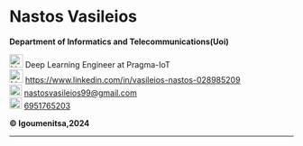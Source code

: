 # Nastos Vasileios

**Department of Informatics and Telecommunications(Uoi)**

  <p>
   <img src="https://cdn-icons-png.flaticon.com/512/3850/3850285.png" alt="LinkedIn" style="width:24px; height:24px;">
   Deep Learning Engineer at Pragma-IoT
  <br>
    <img src="https://i.stack.imgur.com/gVE0j.png" alt="LinkedIn" style="width:24px; height:24px;">
    <a href="https://www.linkedin.com/in/vasileios-nastos-028985209" target="_blank">https://www.linkedin.com/in/vasileios-nastos-028985209</a>
  <br>
  <img src="https://mailmeteor.com/logos/assets/PNG/Gmail_Logo_512px.png" alt="Email" style="width:22px; height:20px;">
  <a href="mailto:nastosvasileios99@gmail.com">nastosvasileios99@gmail.com</a>
  <br>
  <img src="https://secure.webtoolhub.com/static/resources/icons/set112/56bb7adb.png" alt="Phone" style="width:22px; height:20px;">
    <a href="tel:+6951765203">6951765203</a>
  <br>
  </p>


**:copyright: Igoumenitsa,2024**

---
